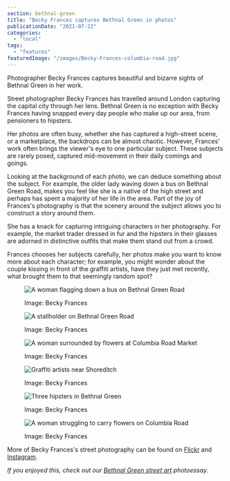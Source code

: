 ```yaml
---
section: bethnal-green
title: "Becky Frances captures Bethnal Green in photos"
publicationDate: "2021-07-22"
categories: 
  - "local"
tags: 
  - "features"
featuredImage: "/images/Becky-Frances-columbia-road.jpg"
---
```


Photographer Becky Frances captures beautiful and bizarre sights of Bethnal Green in her work.

Street photographer Becky Frances has travelled around London capturing the capital city through her lens. Bethnal Green is no exception with Becky Frances having snapped every day people who make up our area, from pensioners to hipsters.

Her photos are often busy, whether she has captured a high-street scene, or a marketplace, the backdrops can be almost chaotic. However, Frances' work often brings the viewer's eye to one particular subject. These subjects are rarely posed, captured mid-movement in their daily comings and goings.

Looking at the background of each photo, we can deduce something about the subject. For example, the older lady waving down a bus on Bethnal Green Road, makes you feel like she is a native of the high street and perhaps has spent a majority of her life in the area. Part of the joy of Frances's photography is that the scenery around the subject allows you to construct a story around them.

She has a knack for capturing intriguing characters in her photography. For example, the market trader dressed in fur and the hipsters in their glasses are adorned in distinctive outfits that make them stand out from a crowd.

Frances chooses her subjects carefully, her photos make you want to know more about each character; for example, you might wonder about the couple kissing in front of the graffiti artists, have they just met recently, what brought them to that seemingly random spot?

<figure>

![A woman flagging down a bus on Bethnal Green Road](/images/Becky-Frances-Woman-at-BG-bus-stop.jpg)

<figcaption>

Image: Becky Frances

</figcaption>

</figure>

<figure>

![A stallholder on Bethnal Green Road](/images/24026550049_5163415664_b.jpg)

<figcaption>

Image: Becky Frances

</figcaption>

</figure>

<figure>

![A woman surrounded by flowers at Columbia Road Market](/images/Screenshot-67.jpg)

<figcaption>

Image: Becky Frances

</figcaption>

</figure>

<figure>

![Graffiti artists near Shoreditch](/images/Screenshot-68.jpg)

<figcaption>

Image: Becky Frances

</figcaption>

</figure>

<figure>

![Three hipsters in Bethnal Green](/images/becky-frances-three-hipsters.jpg)

<figcaption>

Image: Becky Frances

</figcaption>

</figure>

<figure>

![A woman struggling to carry flowers on Columbia Road](/images/Becky-Frances-columbia-road.jpg)

<figcaption>

Image: Becky Frances

</figcaption>

</figure>

More of Becky Frances's street photography can be found on [Flickr](https://www.flickr.com/photos/pollybluerocks/) and [Instagram](https://www.instagram.com/becky_frances/?hl=en-gb).

_If you enjoyed this, check out our [Bethnal Green street art](https://bethnalgreenlondon.co.uk/street-art-in-bethnal-green/) photoessay_.
